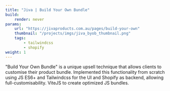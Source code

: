 ```yaml
---
title: "Jiva | Build Your Own Bundle"
build:
    render: never
params:
    url: "https://jivaproducts.com.au/pages/build-your-own"
    thumbnail: "/projects/imgs/jiva_byob_thumbnail.png"
    tags:
        - tailwindcss
        - shopify
weight: 1
---
```


"Build Your Own Bundle" is a unique upsell technique that allows clients to customise their product bundle. Implemented this functionality from scratch using JS ES6+ and Tailwindcss for the UI and Shopify as backend, allowing full-customisability. ViteJS to create optimized JS bundles.
